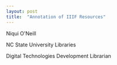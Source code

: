 ```yaml
---
layout: post
title:  "Annotation of IIIF Resources"
---
```


Niqui O'Neill

NC State University Libraries

Digital Technologies Development Librarian